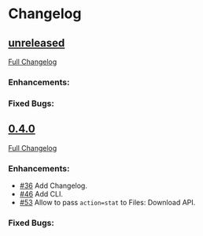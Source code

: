 Changelog
====


[unreleased](https://github.com/koshigoe/brick_ftp/compare/v0.4.0...master)
----

[Full Changelog](https://github.com/koshigoe/brick_ftp/compare/v0.4.0...master)

### Enhancements:

### Fixed Bugs:


[0.4.0](https://github.com/koshigoe/brick_ftp/compare/v0.3.8...v0.4.0)
----

[Full Changelog](https://github.com/koshigoe/brick_ftp/compare/v0.3.8...v0.4.0)

### Enhancements:

- [#36](https://github.com/koshigoe/brick_ftp/pull/36) Add Changelog.
- [#46](https://github.com/koshigoe/brick_ftp/pull/46) Add CLI.
- [#53](https://github.com/koshigoe/brick_ftp/pull/53) Allow to pass `action=stat` to Files: Download API.

### Fixed Bugs:
